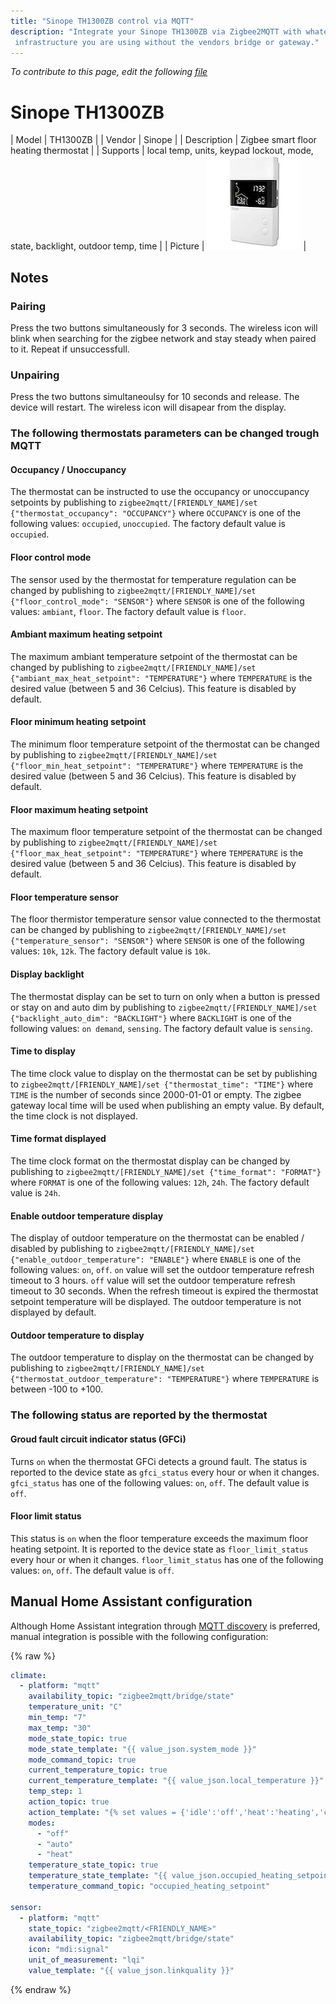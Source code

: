```yaml
---
title: "Sinope TH1300ZB control via MQTT"
description: "Integrate your Sinope TH1300ZB via Zigbee2MQTT with whatever smart home
 infrastructure you are using without the vendors bridge or gateway."
---
```


*To contribute to this page, edit the following
[file](https://github.com/Koenkk/zigbee2mqtt.io/blob/master/docs/devices/TH1300ZB.md)*

# Sinope TH1300ZB

| Model | TH1300ZB  |
| Vendor  | Sinope  |
| Description | Zigbee smart floor heating thermostat |
| Supports | local temp, units, keypad lockout, mode, state, backlight, outdoor temp, time |
| Picture | ![Sinope TH1300ZB](../images/devices/TH1300ZB.jpg) |

## Notes


### Pairing
Press the two buttons simultaneously for 3 seconds. The wireless icon will blink when searching
for the zigbee network and stay steady when paired to it. Repeat if unsuccessfull.

### Unpairing
Press the two buttons simultaneoulsy for 10 seconds and release.
The device will restart. The wireless icon will disapear from the display.

### The following thermostats parameters can be changed trough MQTT

#### Occupancy / Unoccupancy
The thermostat can be instructed to use the occupancy or unoccupancy setpoints by
publishing to `zigbee2mqtt/[FRIENDLY_NAME]/set {"thermostat_occupancy": "OCCUPANCY"}`
where `OCCUPANCY` is one of the following values: `occupied`, `unoccupied`.
The factory default value is `occupied`.

#### Floor control mode
The sensor used by the thermostat for temperature regulation can be changed by publishing
to `zigbee2mqtt/[FRIENDLY_NAME]/set {"floor_control_mode": "SENSOR"}`
where `SENSOR` is one of the following values: `ambiant`, `floor`.
The factory default value is `floor`.

#### Ambiant maximum heating setpoint
The maximum ambiant temperature setpoint of the thermostat can be changed by publishing
to `zigbee2mqtt/[FRIENDLY_NAME]/set {"ambiant_max_heat_setpoint": "TEMPERATURE"}`
where `TEMPERATURE` is the desired value (between 5 and 36 Celcius).
This feature is disabled by default.

#### Floor minimum heating setpoint
The minimum floor temperature setpoint of the thermostat can be changed by publishing
to `zigbee2mqtt/[FRIENDLY_NAME]/set {"floor_min_heat_setpoint": "TEMPERATURE"}`
where `TEMPERATURE` is the desired value (between 5 and 36 Celcius).
This feature is disabled by default.

#### Floor maximum heating setpoint
The maximum floor temperature setpoint of the thermostat can be changed by publishing
to `zigbee2mqtt/[FRIENDLY_NAME]/set {"floor_max_heat_setpoint": "TEMPERATURE"}`
where `TEMPERATURE` is the desired value (between 5 and 36 Celcius).
This feature is disabled by default.

#### Floor temperature sensor
The floor thermistor temperature sensor value connected to the thermostat can be changed by
publishing to `zigbee2mqtt/[FRIENDLY_NAME]/set {"temperature_sensor": "SENSOR"}`
where `SENSOR` is one of the following values: `10k`, `12k`.
The factory default value is `10k`.

#### Display backlight
The thermostat display can be set to turn on only when a button is pressed or stay on and auto dim by
publishing to `zigbee2mqtt/[FRIENDLY_NAME]/set {"backlight_auto_dim": "BACKLIGHT"}`
where `BACKLIGHT` is one of the following values: `on demand`, `sensing`.
The factory default value is `sensing`.

#### Time to display
The time clock value to display on the thermostat can be set by
publishing to `zigbee2mqtt/[FRIENDLY_NAME]/set {"thermostat_time": "TIME"}`
where `TIME` is the number of seconds since 2000-01-01 or empty.
The zigbee gateway local time will be used when publishing an empty value.
By default, the time clock is not displayed.

#### Time format displayed
The time clock format on the thermostat display can be changed by
publishing to `zigbee2mqtt/[FRIENDLY_NAME]/set {"time_format": "FORMAT"}`
where `FORMAT` is one of the following values: `12h`, `24h`.
The factory default value is `24h`.

#### Enable outdoor temperature display
The display of outdoor temperature on the thermostat can be enabled / disabled by
publishing to `zigbee2mqtt/[FRIENDLY_NAME]/set {"enable_outdoor_temperature": "ENABLE"}`
where `ENABLE` is one of the following values: `on`, `off`.
`on` value will set the outdoor temperature refresh timeout to 3 hours.
`off` value will set the outdoor temperature refresh timeout to 30 seconds.
When the refresh timeout is expired the thermostat setpoint temperature will be displayed.
The outdoor temperature is not displayed by default.

#### Outdoor temperature to display
The outdoor temperature to display on the thermostat can be changed by
publishing to `zigbee2mqtt/[FRIENDLY_NAME]/set {"thermostat_outdoor_temperature": "TEMPERATURE"}`
where `TEMPERATURE` is between -100 to +100.

### The following status are reported by the thermostat

#### Groud fault circuit indicator status (GFCi)
Turns `on` when the thermostat GFCi detects a ground fault. The status is reported
to the device state as `gfci_status` every hour or when it changes.
`gfci_status` has one of the following values: `on`, `off`.
The default value is `off`.

#### Floor limit status
This status is `on` when the floor temperature exceeds the maximum floor heating setpoint.
It is reported to the device state as `floor_limit_status` every hour or when it changes.
`floor_limit_status` has one of the following values: `on`, `off`.
The default value is `off`.


## Manual Home Assistant configuration
Although Home Assistant integration through [MQTT discovery](../integration/home_assistant) is preferred,
manual integration is possible with the following configuration:


{% raw %}
```yaml
climate:
  - platform: "mqtt"
    availability_topic: "zigbee2mqtt/bridge/state"
    temperature_unit: "C"
    min_temp: "7"
    max_temp: "30"
    mode_state_topic: true
    mode_state_template: "{{ value_json.system_mode }}"
    mode_command_topic: true
    current_temperature_topic: true
    current_temperature_template: "{{ value_json.local_temperature }}"
    temp_step: 1
    action_topic: true
    action_template: "{% set values = {'idle':'off','heat':'heating','cool':'cooling','fan only':'fan'} %}{{ values[value_json.running_state] }}"
    modes: 
      - "off"
      - "auto"
      - "heat"
    temperature_state_topic: true
    temperature_state_template: "{{ value_json.occupied_heating_setpoint }}"
    temperature_command_topic: "occupied_heating_setpoint"

sensor:
  - platform: "mqtt"
    state_topic: "zigbee2mqtt/<FRIENDLY_NAME>"
    availability_topic: "zigbee2mqtt/bridge/state"
    icon: "mdi:signal"
    unit_of_measurement: "lqi"
    value_template: "{{ value_json.linkquality }}"
```
{% endraw %}


